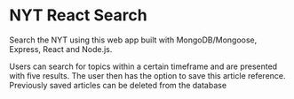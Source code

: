 # NYT React Search

Search the NYT using this web app built with MongoDB/Mongoose, Express, React and Node.js.

Users can search for topics within a certain timeframe and are presented with five results.  The user then has the option to save this article reference.  Previously saved articles can be deleted from the database